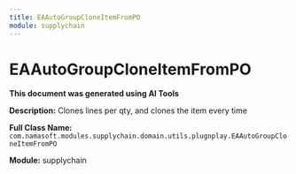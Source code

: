 ```yaml
---
title: EAAutoGroupCloneItemFromPO
module: supplychain
---
```



<div class='entity-flows'>

# EAAutoGroupCloneItemFromPO

**This document was generated using AI Tools**

**Description:** Clones lines per qty, and clones the item every time

**Full Class Name:** `com.namasoft.modules.supplychain.domain.utils.plugnplay.EAAutoGroupCloneItemFromPO`

**Module:** supplychain


</div>


